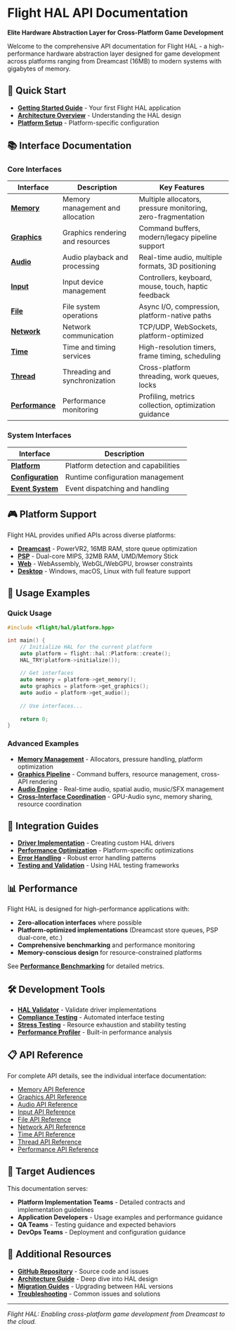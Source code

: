 # Flight HAL API Documentation

**Elite Hardware Abstraction Layer for Cross-Platform Game Development**

Welcome to the comprehensive API documentation for Flight HAL - a high-performance hardware abstraction layer designed for game development across platforms ranging from Dreamcast (16MB) to modern systems with gigabytes of memory.

## 🚀 Quick Start

- **[Getting Started Guide](quick-start/index.md)** - Your first Flight HAL application
- **[Architecture Overview](../architecture/enhanced_hal_architecture.md)** - Understanding the HAL design
- **[Platform Setup](quick-start/platform-setup.md)** - Platform-specific configuration

## 📚 Interface Documentation

### Core Interfaces

| Interface | Description | Key Features |
|-----------|-------------|--------------|
| **[Memory](interfaces/memory/index.md)** | Memory management and allocation | Multiple allocators, pressure monitoring, zero-fragmentation |
| **[Graphics](interfaces/graphics/index.md)** | Graphics rendering and resources | Command buffers, modern/legacy pipeline support |
| **[Audio](interfaces/audio/index.md)** | Audio playback and processing | Real-time audio, multiple formats, 3D positioning |
| **[Input](interfaces/input/index.md)** | Input device management | Controllers, keyboard, mouse, touch, haptic feedback |
| **[File](interfaces/file/index.md)** | File system operations | Async I/O, compression, platform-native paths |
| **[Network](interfaces/network/index.md)** | Network communication | TCP/UDP, WebSockets, platform-optimized |
| **[Time](interfaces/time/index.md)** | Time and timing services | High-resolution timers, frame timing, scheduling |
| **[Thread](interfaces/thread/index.md)** | Threading and synchronization | Cross-platform threading, work queues, locks |
| **[Performance](interfaces/performance/index.md)** | Performance monitoring | Profiling, metrics collection, optimization guidance |

### System Interfaces

| Interface | Description |
|-----------|-------------|
| **[Platform](interfaces/platform/index.md)** | Platform detection and capabilities |
| **[Configuration](interfaces/configuration/index.md)** | Runtime configuration management |
| **[Event System](interfaces/event-system/index.md)** | Event dispatching and handling |

## 🎮 Platform Support

Flight HAL provides unified APIs across diverse platforms:

- **[Dreamcast](platform-guides/dreamcast.md)** - PowerVR2, 16MB RAM, store queue optimization
- **[PSP](platform-guides/psp.md)** - Dual-core MIPS, 32MB RAM, UMD/Memory Stick
- **[Web](platform-guides/web.md)** - WebAssembly, WebGL/WebGPU, browser constraints
- **[Desktop](platform-guides/desktop.md)** - Windows, macOS, Linux with full feature support

## 📖 Usage Examples

### Quick Usage
```cpp
#include <flight/hal/platform.hpp>

int main() {
    // Initialize HAL for the current platform
    auto platform = flight::hal::Platform::create();
    HAL_TRY(platform->initialize());
    
    // Get interfaces
    auto memory = platform->get_memory();
    auto graphics = platform->get_graphics();
    auto audio = platform->get_audio();
    
    // Use interfaces...
    
    return 0;
}
```

### Advanced Examples
- **[Memory Management](examples/memory-management.md)** - Allocators, pressure handling, platform optimization
- **[Graphics Pipeline](examples/graphics-pipeline.md)** - Command buffers, resource management, cross-API rendering
- **[Audio Engine](examples/audio-engine.md)** - Real-time audio, spatial audio, music/SFX management
- **[Cross-Interface Coordination](examples/cross-interface.md)** - GPU-Audio sync, memory sharing, resource coordination

## 🔧 Integration Guides

- **[Driver Implementation](integration/driver-implementation.md)** - Creating custom HAL drivers
- **[Performance Optimization](integration/performance-optimization.md)** - Platform-specific optimizations
- **[Error Handling](integration/error-handling.md)** - Robust error handling patterns
- **[Testing and Validation](integration/testing.md)** - Using HAL testing frameworks

## 📊 Performance

Flight HAL is designed for high-performance applications with:

- **Zero-allocation interfaces** where possible
- **Platform-optimized implementations** (Dreamcast store queues, PSP dual-core, etc.)
- **Comprehensive benchmarking** and performance monitoring
- **Memory-conscious design** for resource-constrained platforms

See **[Performance Benchmarking](../performance_benchmarking_system.md)** for detailed metrics.

## 🛠️ Development Tools

- **[HAL Validator](../hal_validation_tools_guide.md)** - Validate driver implementations
- **[Compliance Testing](../interface_compliance_testing_framework.md)** - Automated interface testing
- **[Stress Testing](../stress_testing_system.md)** - Resource exhaustion and stability testing
- **[Performance Profiler](integration/performance-profiler.md)** - Built-in performance analysis

## 📋 API Reference

For complete API details, see the individual interface documentation:

- [Memory API Reference](interfaces/memory/api-reference.md)
- [Graphics API Reference](interfaces/graphics/api-reference.md)
- [Audio API Reference](interfaces/audio/api-reference.md)
- [Input API Reference](interfaces/input/api-reference.md)
- [File API Reference](interfaces/file/api-reference.md)
- [Network API Reference](interfaces/network/api-reference.md)
- [Time API Reference](interfaces/time/api-reference.md)
- [Thread API Reference](interfaces/thread/api-reference.md)
- [Performance API Reference](interfaces/performance/api-reference.md)

## 🎯 Target Audiences

This documentation serves:

- **Platform Implementation Teams** - Detailed contracts and implementation guidelines
- **Application Developers** - Usage examples and performance guidance
- **QA Teams** - Testing guidance and expected behaviors
- **DevOps Teams** - Deployment and configuration guidance

## 🔗 Additional Resources

- **[GitHub Repository](https://github.com/flight-engine/hal-interfaces)** - Source code and issues
- **[Architecture Guide](../architecture/enhanced_hal_architecture.md)** - Deep dive into HAL design
- **[Migration Guides](migration/)** - Upgrading between HAL versions
- **[Troubleshooting](troubleshooting/)** - Common issues and solutions

---

*Flight HAL: Enabling cross-platform game development from Dreamcast to the cloud.*
